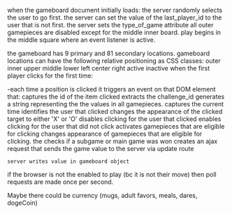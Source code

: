 when the gameboard document initially loads:
	the server randomly selects the user to go first.
	the server can set the value of the last_player_id to the user that is not first.
	the server sets the type_of_game attribute
	all outer gamepieces are disabled except for the middle inner board.
	play begins in the middle square where an event listener is active.

the gameboard has 9 primary and 81 secondary locations.
gameboard locations can have the following relative positioning as CSS classes:
	outer
	inner
	upper
	middle
	lower
	left
	center
	right
	active
	inactive
when the first player clicks for the first time:

-each time a position is clicked it triggers an event on that DOM element that:
	captures the id of the item clicked
	extracts the challenge_id
	generates a string representing the the values in all gamepieces.
	captures the current time
	identifies the user that clicked
	changes the appearance of the clicked target to either 'X' or 'O'
	disables clicking for the user that clicked
	enables clicking for the user that did not click
	activates gamepieces that are eligible for clicking
	changes appearance of gamepieces that are eligible for clicking.
	the checks if a subgame or main game was won
	creates an ajax request that sends the game value to the server via update route

	server writes value in gameboard object

if the browser is not the enabled to play (bc it is not their move) then poll requests are made once per second.

Maybe there could be currency (mugs, adult favors, meals, dares, dogeCoin)


